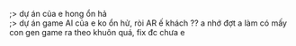;> dự án của e hong ổn hả<br>
;> dự án game AI của e ko ổn hử, ròi AR ế khách ??
a nhớ đợt a làm có mấy con gen game ra theo khuôn quá, fix đc chưa e
